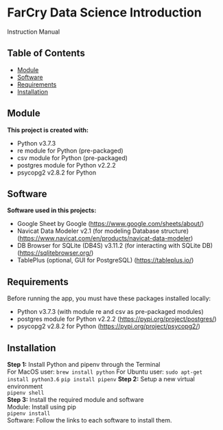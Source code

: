 # FarCry Data Science Introduction
Instruction Manual

## Table of Contents
- [Module](#module)
- [Software](#software)
- [Requirements](#requirements)
- [Installation](#installation)

## Module
**This project is created with:**
- Python v3.7.3
- re module for Python (pre-packaged)
- csv module for Python (pre-packaged)
- postgres module for Python v2.2.2
- psycopg2 v2.8.2 for Python


## Software
**Software used in this projects:**
- Google Sheet by Google (https://www.google.com/sheets/about/)
- Navicat Data Modeler v2.1 (for modeling Database structure) (https://www.navicat.com/en/products/navicat-data-modeler)
- DB Browser for SQLite (DB4S) v3.11.2 (for interacting with SQLite DB) (https://sqlitebrowser.org/)
- TablePlus (optional, GUI for PostgreSQL) (https://tableplus.io/)

## Requirements
Before running the app, you must have these packages installed locally:
- Python v3.7.3 (with module re and csv as pre-packaged modules)
- postgres module for Python v2.2.2 (https://pypi.org/project/postgres/)
- psycopg2 v2.8.2 for Python (https://pypi.org/project/psycopg2/)

## Installation
**Step 1:** Install Python and pipenv through the Terminal  
For MacOS user: ```brew install python``` 
For Ubuntu user: ```sudo apt-get install python3.6``` 
```pip install pipenv```
**Step 2:** Setup a new virtual environment  
```pipenv shell```  
**Step 3:** Install the required module and software  
Module: Install using pip    
```pipenv install```  
Software: Follow the links to each software to install them.
